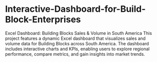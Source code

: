 # Interactive-Dashboard-for-Build-Block-Enterprises
Excel Dashboard: Building Blocks Sales &amp; Volume in South America  This project features a dynamic Excel dashboard that visualizes sales and volume data for Building Blocks across South America. The dashboard includes interactive charts and KPIs, enabling users to explore regional performance, compare metrics, and gain insights into market trends.
